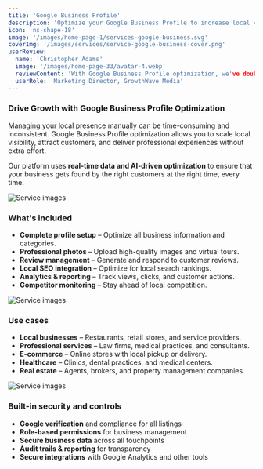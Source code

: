 ```yaml
---
title: 'Google Business Profile'
description: 'Optimize your Google Business Profile to increase local visibility and attract more customers in your area.'
icon: 'ns-shape-18'
image: '/images/home-page-1/services-google-business.svg'
coverImg: '/images/services/service-google-business-cover.png'
userReview:
  name: 'Christopher Adams'
  image: '/images/home-page-33/avatar-4.webp'
  reviewContent: 'With Google Business Profile optimization, we've doubled our local visibility while cutting marketing costs in half. It's become a vital part of our growth strategy.'
  userRole: 'Marketing Director, GrowthWave Media'
---
```


### Drive Growth with Google Business Profile Optimization

Managing your local presence manually can be time-consuming and inconsistent. Google Business Profile optimization allows you to scale local visibility, attract customers, and deliver professional experiences without extra effort.

Our platform uses **real-time data and AI-driven optimization** to ensure that your business gets found by the right customers at the right time, every time.

![Service images](/images/services/service-details-1.png)

### What's included

- **Complete profile setup** – Optimize all business information and categories.
- **Professional photos** – Upload high-quality images and virtual tours.
- **Review management** – Generate and respond to customer reviews.
- **Local SEO integration** – Optimize for local search rankings.
- **Analytics & reporting** – Track views, clicks, and customer actions.
- **Competitor monitoring** – Stay ahead of local competition.

![Service images](/images/services/service-details-2.png)

### Use cases

- **Local businesses** – Restaurants, retail stores, and service providers.
- **Professional services** – Law firms, medical practices, and consultants.
- **E-commerce** – Online stores with local pickup or delivery.
- **Healthcare** – Clinics, dental practices, and medical centers.
- **Real estate** – Agents, brokers, and property management companies.

![Service images](/images/services/service-details-3.jpg)

### Built-in security and controls

- **Google verification** and compliance for all listings
- **Role-based permissions** for business management
- **Secure business data** across all touchpoints
- **Audit trails & reporting** for transparency
- **Secure integrations** with Google Analytics and other tools
